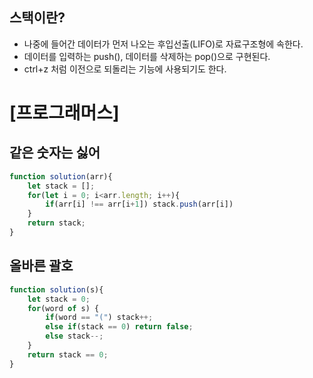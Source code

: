 ## 스택이란?
- 나중에 들어간 데이터가 먼저 나오는 후입선출(LIFO)로 자료구조형에 속한다.
- 데이터를 입력하는 push(), 데이터를 삭제하는 pop()으로 구현된다.
- ctrl+z 처럼 이전으로 되돌리는 기능에 사용되기도 한다.

# [프로그래머스]
## 같은 숫자는 싫어
```js
function solution(arr){
    let stack = [];
    for(let i = 0; i<arr.length; i++){
        if(arr[i] !== arr[i+1]) stack.push(arr[i])
    }
    return stack;
}
```

## 올바른 괄호
```js
function solution(s){
    let stack = 0;
    for(word of s) {
        if(word == "(") stack++;
        else if(stack == 0) return false;
        else stack--;
    }
    return stack == 0;
}
```

